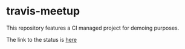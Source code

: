 # travis-meetup

This repository features a CI managed project for demoing purposes.

The link to the status is [here](https://travis-ci.org/dgonzalezruiz/travis-meetup)
